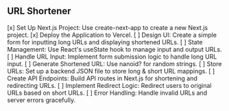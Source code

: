 ## URL Shortener

[x] Set Up Next.js Project: Use create-next-app to create a new Next.js project.
[x] Deploy the Application to Vercel.
[ ] Design UI: Create a simple form for inputting long URLs and displaying shortened URLs.
[ ] State Management: Use React's useState hook to manage input and output URLs.
[ ] Handle URL Input: Implement form submission logic to handle long URL input.
[ ] Generate Shortened URL: Use nanoid? for random strings.
[ ] Store URLs: Set up a backend JSON file to store long & short URL mappings.
[ ] Create API Endpoints: Build API routes in Next.js for shortening and redirecting URLs.
[ ] Implement Redirect Logic: Redirect users to original URLs based on short URLs.
[ ] Error Handling: Handle invalid URLs and server errors gracefully.
